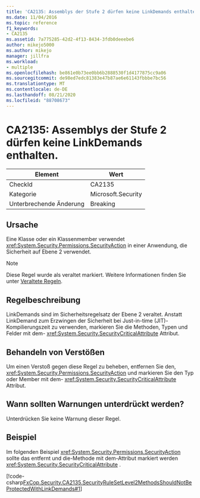 ```yaml
---
title: 'CA2135: Assemblys der Stufe 2 dürfen keine LinkDemands enthalten.'
ms.date: 11/04/2016
ms.topic: reference
f1_keywords:
- CA2135
ms.assetid: 7a775285-42d2-4f13-8434-3fdb0deeebe6
author: mikejo5000
ms.author: mikejo
manager: jillfra
ms.workload:
- multiple
ms.openlocfilehash: be861e0b73ee0bb6b2888530f1d4177875cc9a06
ms.sourcegitcommit: de98ed7edc81383e47b87ae6e61143fbbbe7bc56
ms.translationtype: MT
ms.contentlocale: de-DE
ms.lasthandoff: 08/21/2020
ms.locfileid: "88708673"
---
```

# <a name="ca2135-level-2-assemblies-should-not-contain-linkdemands"></a>CA2135: Assemblys der Stufe 2 dürfen keine LinkDemands enthalten.

|Element|Wert|
|-|-|
|CheckId|CA2135|
|Kategorie|Microsoft.Security|
|Unterbrechende Änderung|Breaking|

## <a name="cause"></a>Ursache
Eine Klasse oder ein Klassenmember verwendet <xref:System.Security.Permissions.SecurityAction> in einer Anwendung, die Sicherheit auf Ebene 2 verwendet.

> [!NOTE]
> Diese Regel wurde als veraltet markiert. Weitere Informationen finden Sie unter [Veraltete Regeln](fxcop-rule-port-status.md#deprecated-rules).

## <a name="rule-description"></a>Regelbeschreibung
LinkDemands sind im Sicherheitsregelsatz der Ebene 2 veraltet. Anstatt LinkDemand zum Erzwingen der Sicherheit bei Just-in-time (JIT)-Kompilierungszeit zu verwenden, markieren Sie die Methoden, Typen und Felder mit dem- <xref:System.Security.SecurityCriticalAttribute> Attribut.

## <a name="how-to-fix-violations"></a>Behandeln von Verstößen
Um einen Verstoß gegen diese Regel zu beheben, entfernen Sie den, <xref:System.Security.Permissions.SecurityAction> und markieren Sie den Typ oder Member mit dem- <xref:System.Security.SecurityCriticalAttribute> Attribut.

## <a name="when-to-suppress-warnings"></a>Wann sollten Warnungen unterdrückt werden?
Unterdrücken Sie keine Warnung dieser Regel.

## <a name="example"></a>Beispiel
Im folgenden Beispiel <xref:System.Security.Permissions.SecurityAction> sollte das entfernt und die-Methode mit dem-Attribut markiert werden <xref:System.Security.SecurityCriticalAttribute> .

[!code-csharp[FxCop.Security.CA2135.SecurityRuleSetLevel2MethodsShouldNotBeProtectedWithLinkDemands#1](../code-quality/codesnippet/CSharp/ca2135-level-2-assemblies-should-not-contain-linkdemands_1.cs)]
